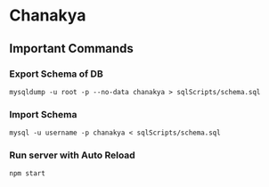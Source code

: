 # Chanakya

## Important Commands

### Export Schema of DB
`mysqldump -u root -p --no-data chanakya > sqlScripts/schema.sql`

### Import Schema
`mysql -u username -p chanakya < sqlScripts/schema.sql`

### Run server with Auto Reload
`npm start`
